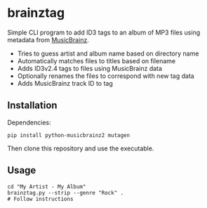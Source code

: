brainztag
=========

Simple CLI program to add ID3 tags to an album of MP3 files using
metadata from [MusicBrainz][].

* Tries to guess artist and album name based on directory name
* Automatically matches files to titles based on filename
* Adds ID3v2.4 tags to files using MusicBrainz data
* Optionally renames the files to correspond with new tag data
* Adds MusicBrainz track ID to tag

Installation
------------

Dependencies:

    pip install python-musicbrainz2 mutagen

Then clone this repository and use the executable.

Usage
-----

    cd "My Artist - My Album"
    brainztag.py --strip --genre "Rock" .
    # Follow instructions

[MusicBrainz]: http://musicbrainz.org/
